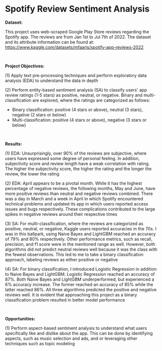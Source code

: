# Spotify Review Sentiment Analysis

**Dataset:**

This project uses web-scraped Google Play Store reviews regarding the Spotify app. The reviews are from Jan 1st to Jul 7th of 2022. The dataset and its attribute information can be found at: https://www.kaggle.com/datasets/mfaaris/spotify-app-reviews-2022

<br>

**Project Objectives:**

(1) Apply text pre-processing techniques and perform exploratory data analysis (EDA) to understand the data in depth

(2) Perform entity-based sentiment analysis (SA) to classify users' app review ratings (1-5 stars) as positive, neutral, or negative. Binary and multi-classification are explored, where the ratings are categorized as follows:

* Binary classification: positive (4 stars or above), neutral (3 stars), negative (2 stars or below)
* Multi-classification: positive (4 stars or above), negative (3 stars or below)

<br>

**Results:**

(1) EDA: Unsurprisingly, over 90% of the reviews are subjective, where users have expressed some degree of personal feeling. In addition, subjectivity score and review length have a weak correlation with rating. The higher the subjectivity score, the higher the rating and the longer the review, the lower the rating

(2) EDA: April appears to be a pivotal month. While it has the highest percentage of negative reviews, the following months, May and June, have more positive reviews than neutral and negative reviews combined. There was a day in March and a week in April in which Spotify encountered technical problems and updated its app in which users reported access issues and bugs respectively. These complications contributed to the large spikes in negative reviews around their respective times

(3) SA: For multi-classification, where the reviews are categorized as positive, neutral, or negative, Kaggle users reported accuracies in the 70s. I was in this ballpark, using Naive Bayes and LightGBM reached an accuracy of 79% and 80% respectively. Other performance metrics, such as recall, precision, and f1 score were in the mentioned range as well. However, both algorithms did not predict neutral reviews well because it was the class with the fewest observations. This led to me to take a binary classification approach, labeling reviews as either positive or negative

(4) SA: For binary classification, I introduced Logistic Regression in addition to Naive Bayes and LightGBM. Logistic Regression reached an accuracy of 87%. Both Naive Bayes and LightGBM underperformed, but experienced a 6% accuracy increase. The former reached an accuracy of 85% while the latter reached 86%. All three algorithms predicted the positive and negative reviews well. It is evident that approaching this project as a binary classification problem resulted in better model performance

<br>

**Opportunities:**

(1) Perform aspect-based sentiment analysis to understand what users specifically like and dislike about the app. This can be done by identifying aspects, such as music selection and ads, and or leveraging other techniques such as topic modeling
